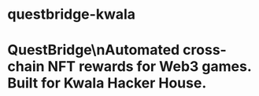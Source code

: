 # questbridge-kwala
# QuestBridge\nAutomated cross-chain NFT rewards for Web3 games. Built for Kwala Hacker House.
